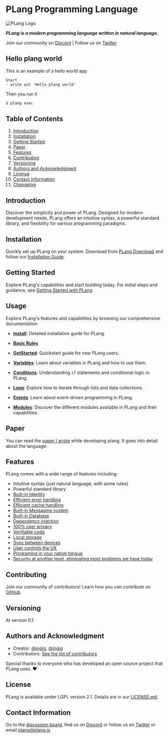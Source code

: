 ﻿


# PLang Programming Language

![PLang Logo](https://plang.is/android-chrome-192x192.png)

***PLang is a modern programming language written in natural language.***

Join our community on [Discord](https://discord.gg/A8kYUymsDD) | Follow us on [Twitter](https://twitter.com/planghq)

## Hello plang world
This is an example of a hello world app

```plang
Start
- write out 'Hello plang world'
```

Then you run it
```bash
$ plang exec
```

## Table of Contents
1. [Introduction](#introduction)
2. [Installation](#installation)
3. [Getting Started](#getting-started)
4. [Paper](#paper)
4. [Features](#features)
5. [Contributing](#contributing)
6. [Versioning](#versioning)
7. [Authors and Acknowledgment](#authors-and-acknowledgment)
8. [License](#license)
9. [Contact Information](#contact-information)
10. [Changelog](#changelog)

## Introduction

Discover the simplicity and power of PLang. Designed for modern development needs, PLang offers an intuitive syntax, a powerful standard library, and flexibility for various programming paradigms.

## Installation

Quickly set up PLang on your system. Download from [PLang Download](http://plang.is/download) and follow our [Installation Guide](https://github.com/PLangHQ/documentation/tree/main/blob/main/Install.md).

## Getting Started

Explore PLang's capabilities and start building today. For initial steps and guidance, see [Getting Started with PLang](https://github.com/PLangHQ/documentation/tree/main/blob/main/GetStarted.md).

## Usage

Explore PLang's features and capabilities by browsing our comprehensive documentation:

- **[Install](https://github.com/PLangHQ/documentation/tree/main/Install.md)**: Detailed installation guide for PLang.
- **[Basic Rules]()**
- **[GetStarted](https://github.com/PLangHQ/documentation/tree/main/GetStarted.md)**: Quickstart guide for new PLang users.
- **[Variables](https://github.com/PLangHQ/documentation/tree/main/Variables.md)**: Learn about variables in PLang and how to use them.
- **[Conditions](https://github.com/PLangHQ/documentation/tree/main/Conditions.md)**: Understanding `if` statements and conditional logic in PLang.
- **[Loop](https://github.com/PLangHQ/documentation/tree/main/Loop.md)**: Explore how to iterate through lists and data collections.

- **[Events](https://github.com/PLangHQ/documentation/tree/main/Events.md)**: Learn about event-driven programming in PLang.
- **[Modules](https://github.com/PLangHQ/modules/README.md)**: Discover the different modules available in PLang and their capabilities.

## Paper

You can read the [paper I wrote](paper/README.md) while developing plang. 
It goes into detail about the language.

## Features

PLang comes with a wide range of features including:

- Intuitive syntax (just natural language, with some rules)
- Powerful standard library
- [Built-in Identity](Identity.md)
- [Efficient error handling](https://github.com/PLangHQ/plang/blob/main/Documentation/modules/PLang.Modules.FileModule.md#caching-retries-error-handling--run-and-forget)
- [Efficient cache handling](https://github.com/PLangHQ/plang/blob/main/Documentation/modules/PLang.Modules.CachingModule.md#caching)
- [Built-in Messaging system](https://github.com/PLangHQ/plang/blob/main/Documentation/paper/README.md#messages)
- [Built-in Database](https://github.com/PLangHQ/plang/blob/main/Documentation/paper/README.md#dbmodule)
- [Dependency injection](Services.md)
- [100% user privacy](https://github.com/PLangHQ/plang/blob/main/Documentation/paper/README.md#security--privacy)
- [Verifiable code](https://github.com/PLangHQ/plang/blob/main/Documentation/paper/README.md#verifiable-code---possible)
- [Local storage](https://github.com/PLangHQ/plang/blob/main/Documentation/paper/README.md#event-sourcing)
- [Sync between devices](https://github.com/PLangHQ/plang/blob/main/Documentation/paper/README.md#event-sourcing)
- [User controls the UX](https://github.com/PLangHQ/plang/blob/main/Documentation/paper/README.md#user-interface)
- [Programing in your native tongue](https://github.com/PLangHQ/plang/blob/main/Documentation/paper/README.md#natural-language-neutral)
- [Security at another level, eliminating most problems we have today](https://github.com/PLangHQ/documentation/tree/main/blob/main/Security.md)

## Contributing

Join our community of contributors! Learn how you can contribute on [GitHub](https://github.com/PLangHQ).

## Versioning

At version 0.1. 

## Authors and Acknowledgment

- Creator: [@ingig](https://twitter.com/ingig), [@ingig](https://github.com/ingig)
- Contributors: [See the list of contributors](contributors.md)

Special thanks to everyone who has developed an open source project that PLang uses. ❤️

## License

PLang is available under LGPL version 2.1. Details are in our [LICENSE.md](https://github.com/PLangHQ/LICENSE.md).

## Contact Information

Go to the [discussion board](https://github.com/orgs/PLangHQ/discussions), 
find us on [Discord](https://discord.gg/A8kYUymsDD)
or follow us on [Twitter](https://twitter.com/planghq)
or email [plang@plang.is](mailto:plang@plang.is)


